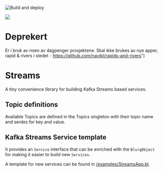 ![Build and deploy](https://github.com/navikt/dagpenger-streams/workflows/Build%20and%20deploy/badge.svg)

[![](https://jitpack.io/v/navikt/dagpenger-streams.svg)](https://jitpack.io/#navikt/dagpenger-streams)


# Deprekert

Er i bruk av noen av dagpenger prosjektene. 
Skal ikke brukes av nye apper, rapid & rivers i stedet - https://github.com/navikt/rapids-and-rivers")

# Streams

A tiny convenience library for building Kafka Streams based services.

## Topic definitions

Available Topics are defined in the Topics singleton with their topic name and
serdes for key and value.

## Kafka Streams Service template

It provides an `Service` interface that can be enriched with the `BlurgObject`
for making it easier to build new `Services`.

A template for new services can be found in [/examples/StreamsApp.kt](/examples/StreamsApp.kt).
